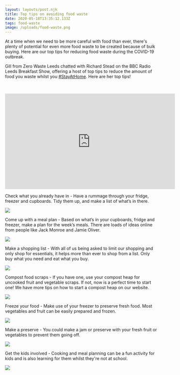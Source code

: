 ```yaml
---
layout: layouts/post.njk
title: Top tips on avoiding food waste
date: 2020-05-18T13:35:12.133Z
tags: food-waste
image: /uploads/food-waste.png
---
```

At a time when we need to be more careful with food than ever, there's plenty of potential for even more food waste to be created because of bulk buying. Here are our top tips for reducing food waste during the COVID-19 outbreak.

Gill from Zero Waste Leeds chatted with Richard Stead on the BBC Radio Leeds Breakfast Show, offering a host of top tips to reduce the amount of food you waste whilst you [\#StayAtHome](https://www.youtube.com/results?search_query=%23stayathome). Here are her top tips!

\
<br><iframe width="560" height="315" src="https://www.youtube.com/embed/lT1Dcg0stJo" frameborder="0" allow="accelerometer; autoplay; encrypted-media; gyroscope; picture-in-picture" allowfullscreen></iframe><br>

Check what you already have in - Have a rummage through your fridge, freezer and cupboards. Tidy them up, and make a list of what’s in there.

![](https://www.zerowasteleeds.org.uk/uploads/2.png)

Come up with a meal plan - Based on what’s in your cupboards, fridge and freezer, make a plan for the week’s meals. There are loads of ideas online from people like Jack Monroe and Jamie Oliver.

![](/uploads/3.png)

Make a shopping list - With all of us being asked to limit our shopping and only shop for essentials, it helps more than ever to shop from a list. Only buy what you need and eat what you buy.

![](https://www.zerowasteleeds.org.uk/uploads/4.png)

Compost food scraps - If you have one, use your compost heap for uncooked fruit and vegetable scraps. If not, now is a perfect time to start one! We have more tips on how to start a compost heap on our website.

![](https://www.zerowasteleeds.org.uk/uploads/5.png)

Freeze your food - Make use of your freezer to preserve fresh food. Most vegetables and fruit can be easily prepared and frozen.

![](https://www.zerowasteleeds.org.uk/uploads/6.png)

Make a preserve - You could make a jam or preserve with your fresh fruit or vegetables to prevent them going off.

![](https://www.zerowasteleeds.org.uk/uploads/7.png)

Get the kids involved - Cooking and meal planning can be a fun activity for kids and is also learning for them whilst they're not at school.

![](https://www.zerowasteleeds.org.uk/uploads/8.png)